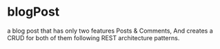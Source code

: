 # blogPost
 a blog post that has only two features Posts &amp; Comments, And creates a CRUD for both of them following REST architecture patterns.
